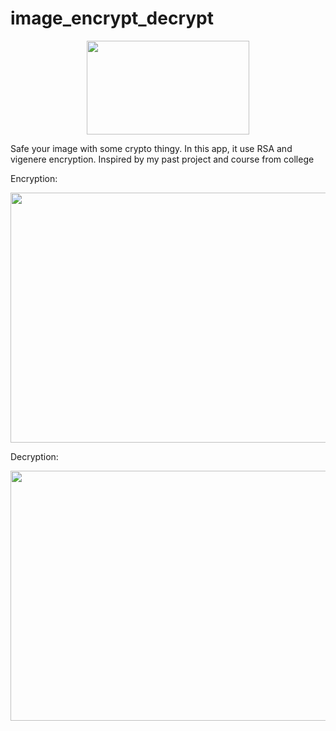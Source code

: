 # image_encrypt_decrypt
<p align="center">
  <img width="260" height="150" src="https://user-images.githubusercontent.com/25025173/70690932-64f62780-1cea-11ea-8fc7-0926fb6398b3.PNG">
</p>
Safe your image with some crypto thingy. In this app, it use RSA and vigenere encryption. Inspired by my past project and course from college

Encryption:
<p align="center">
  <img width="650" height="400" src="https://user-images.githubusercontent.com/25025173/70690915-57d93880-1cea-11ea-9fd2-b802db49db97.gif">
</p>
Decryption:
<p align="center">
  <img width="650" height="400" src="https://user-images.githubusercontent.com/25025173/70690896-50b22a80-1cea-11ea-9848-5b600e7c2c39.gif">
</p>

